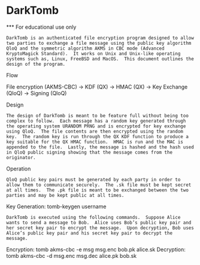 # DarkTomb

*** For educational use only

	DarkTomb is an authenticated file encryption program designed to allow two parties to exchange a file message using the public key algorithm QloQ and the symmetric algorithm AKMS in CBC mode (Advanced KryptoMagick Standard).  It works on Unix and Unix-like operating systems such as, Linux, FreeBSD and MacOS.  This document outlines the design of the program.

Flow

File encryption (AKMS-CBC) → KDF (QX) → HMAC (QX) → Key Exchange (QloQ) → Signing (QloQ)


Design

	The design of DarkTomb is meant to be feature full without being too complex to follow.  Each message has a random key generated through the operating system URANDOM PRNG and is encrypted for key exchange using QloQ.  The file contents are then encrypted using the random key.  The random key is run through the QX KDF function to produce a key suitable for the QX HMAC function.  HMAC is run and the MAC is appended to the file.  Lastly, the message is hashed and the hash used in QloQ public signing showing that the message comes from the originator.

Operation

	QloQ public key pairs must be generated by each party in order to allow them to communicate securely.  The .sk file must be kept secret at all times.  The .pk file is meant to be exchanged between the two parties and may be kept public at all times.

Key Generation:  tomb-keygen username

	DarkTomb is executed using the following commands.  Suppose Alice wants to send a message to Bob.  Alice uses Bob’s public key pair and her secret key pair to encrypt the message.  Upon decryption, Bob uses Alice’s public key pair and his secret key pair to decrypt the message.

Encryption:  tomb akms-cbc -e msg msg.enc bob.pk alice.sk
Decryption:  tomb akms-cbc -d msg.enc msg.dec alice.pk bob.sk
